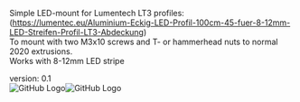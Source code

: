 Simple LED-mount for Lumentech LT3 profiles: <br>(https://lumentec.eu/Aluminium-Eckig-LED-Profil-100cm-45-fuer-8-12mm-LED-Streifen-Profil-LT3-Abdeckung)<br>
To mount with two M3x10 screws and T- or hammerhead nuts to normal 2020 extrusions.<br>
Works with 8-12mm LED stripe<br>

version: 0.1<br>
![GitHub Logo](https://i.imgur.com/oPmW2XH.png)![GitHub Logo](https://i.imgur.com/oP0wyu7.png)
